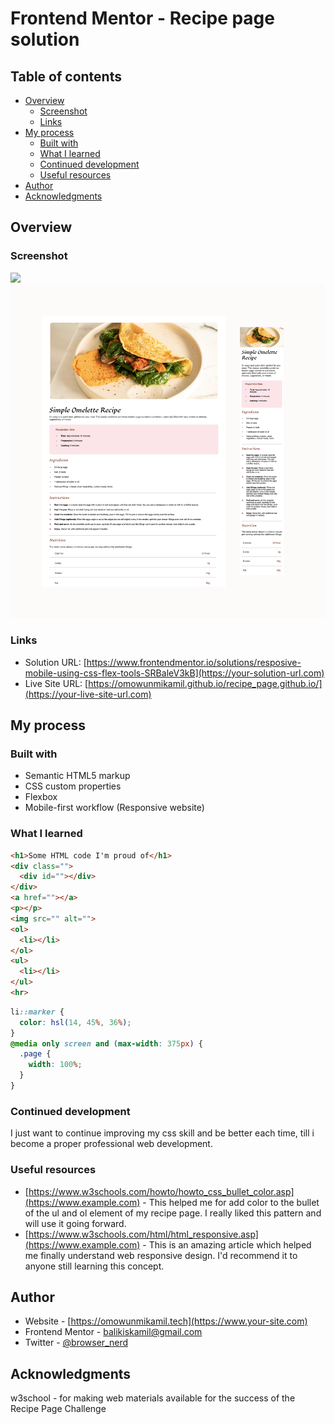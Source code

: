 # Frontend Mentor - Recipe page solution

## Table of contents

- [Overview](#overview)
  - [Screenshot](#screenshot)
  - [Links](#links)
- [My process](#my-process)
  - [Built with](#built-with)
  - [What I learned](#what-i-learned)
  - [Continued development](#continued-development)
  - [Useful resources](#useful-resources)
- [Author](#author)
- [Acknowledgments](#acknowledgments)

## Overview

### Screenshot

![](./screenshot.)
<img src="assets/images/Readme-image.png" alt="Project Screenshot">


### Links

- Solution URL: [https://www.frontendmentor.io/solutions/resposive-mobile-using-css-flex-tools-SRBaleV3kB](https://your-solution-url.com)
- Live Site URL: [https://omowunmikamil.github.io/recipe_page.github.io/](https://your-live-site-url.com)

## My process

### Built with

- Semantic HTML5 markup
- CSS custom properties
- Flexbox
- Mobile-first workflow (Responsive website)

### What I learned

```html
<h1>Some HTML code I'm proud of</h1>
<div class="">
  <div id=""></div>
</div>
<a href=""></a>
<p></p>
<img src="" alt="">
<ol>
  <li></li>
</ol>
<ul>
  <li></li>
</ul>
<hr>
```
```css
li::marker {
  color: hsl(14, 45%, 36%);
}
@media only screen and (max-width: 375px) {
  .page {
    width: 100%;
  }
}
```

### Continued development

I just want to continue improving my css skill and be better each time, till i become a proper professional web development.

### Useful resources

- [https://www.w3schools.com/howto/howto_css_bullet_color.asp](https://www.example.com) - This helped me for add color to the bullet of the ul and ol element of my recipe page. I really liked this pattern and will use it going forward.
- [https://www.w3schools.com/html/html_responsive.asp](https://www.example.com) - This is an amazing article which helped me finally understand web responsive design. I'd recommend it to anyone still learning this concept.

## Author

- Website - [https://omowunmikamil.tech](https://www.your-site.com)
- Frontend Mentor - [balikiskamil@gmail.com](https://www.frontendmentor.io/profile/yourusername)
- Twitter - [@browser_nerd](https://www.twitter.com/yourusername)

## Acknowledgments
w3school - for making web materials available for the success of the Recipe Page Challenge
